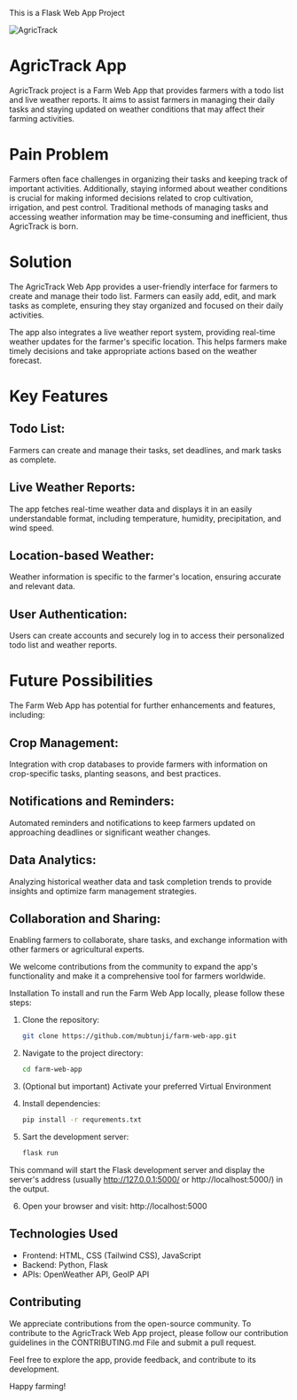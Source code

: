 This is a Flask Web App Project

![AgricTrack](https://drive.google.com/file/d/11464BLr5mTzT7V3vFBdQoaws7AodeIA6/view?usp=sharing)

# AgricTrack App
AgricTrack project is a Farm Web App that provides farmers with a todo list and live weather reports. It aims to assist farmers in managing their daily tasks and staying updated on weather conditions that may affect their farming activities.

# Pain Problem
Farmers often face challenges in organizing their tasks and keeping track of important activities. Additionally, staying informed about weather conditions is crucial for making informed decisions related to crop cultivation, irrigation, and pest control. Traditional methods of managing tasks and accessing weather information may be time-consuming and inefficient, thus AgricTrack is born.

# Solution
The AgricTrack Web App provides a user-friendly interface for farmers to create and manage their todo list. Farmers can easily add, edit, and mark tasks as complete, ensuring they stay organized and focused on their daily activities. 

The app also integrates a live weather report system, providing real-time weather updates for the farmer's specific location. This helps farmers make timely decisions and take appropriate actions based on the weather forecast.

# Key Features
## Todo List: 
Farmers can create and manage their tasks, set deadlines, and mark tasks as complete.

## Live Weather Reports: 
The app fetches real-time weather data and displays it in an easily understandable format, including temperature, humidity, precipitation, and wind speed.

## Location-based Weather: 
Weather information is specific to the farmer's location, ensuring accurate and relevant data.

## User Authentication: 
Users can create accounts and securely log in to access their personalized todo list and weather reports.

# Future Possibilities
The Farm Web App has potential for further enhancements and features, including:

## Crop Management: 
Integration with crop databases to provide farmers with information on crop-specific tasks, planting seasons, and best practices.

## Notifications and Reminders: 
Automated reminders and notifications to keep farmers updated on approaching deadlines or significant weather changes.

## Data Analytics: 
Analyzing historical weather data and task completion trends to provide insights and optimize farm management strategies.

## Collaboration and Sharing: 
Enabling farmers to collaborate, share tasks, and exchange information with other farmers or agricultural experts.

We welcome contributions from the community to expand the app's functionality and make it a comprehensive tool for farmers worldwide.

Installation
To install and run the Farm Web App locally, please follow these steps:

1. Clone the repository: 
   ```bash
   git clone https://github.com/mubtunji/farm-web-app.git
   ```

2. Navigate to the project directory: 
   ```bash
   cd farm-web-app
   ```
3. (Optional but important) Activate your preferred Virtual Environment

4. Install dependencies:
   ```bash
   pip install -r requrements.txt
   ```

5. Sart the development server: 
   ```bash
   flask run
   ```

This command will start the Flask development server and display the server's address (usually http://127.0.0.1:5000/ or http://localhost:5000/) in the output.

6. Open your browser and visit: http://localhost:5000


## Technologies Used
- Frontend: HTML, CSS (Tailwind CSS), JavaScript
- Backend: Python, Flask
- APIs: OpenWeather API, GeoIP API

## Contributing
We appreciate contributions from the open-source community. To contribute to the AgricTrack Web App project, please follow our contribution guidelines in the CONTRIBUTING.md File and submit a pull request.

Feel free to explore the app, provide feedback, and contribute to its development. 

Happy farming!
